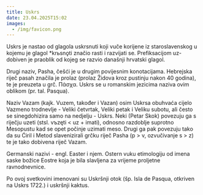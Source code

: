 ```yaml
---
title: Uskrs
date: 23.04.2025T15:02
images:
  - /img/favicon.png
---
```

Uskrs je nastao od glagola uskrsnuti koji vuče korijene iz staroslavenskog u kojemu je glagol *krьsnǫti značio rasti i razvijati se. Prefiksacijom uz- dobiven je praoblik od kojeg se razvio današnji hrvatski glagol.



Drugi naziv, Pasha, češći je u drugim povijesnim konotacijama. Hebrejska riječ pasah značila je prolaz (prolaz Židova kroz pustinju nakon 40 godina), te je preuzeta u grč. Πάσχα. Uskrs se u romanskim jezicima naziva ovim oblikom (pr. tal. Pasqua).



Naziv Vazam (kajk. Vuzem, također i Vazan) osim Uskrsa obuhvaća cijelo Vazmeno trodnevlje - Veliki četvrtak, Veliki petak i Veliku subotu, ali često se sinegdohizira samo na nedjelju - Uskrs. Neki (Petar Skok) povezuju ga s riječju uzeti (stsl. vъzęti < uz + imati), odnosno razdoblje suprotno Mesopustu kad se opet počinje uzimati meso. Drugi ga pak povezuju tako da su Ćiril i Metod slavenizirali grčku riječ Pasha (p > v, ozvučivanje s > z) te je tako dobivena riječ Vazam.



Germanski nazivi - engl. Easter i njem. Ostern vuku etimologiju od imena saske božice Eostre koja je bila slavljena za vrijeme proljetne ravnodnevnice.



Po ovoj svetkovini imenovani su Uskršnji otok (šp. Isla de Pasqua, otkriven na Uskrs 1722.) i uskršnji kaktus.
